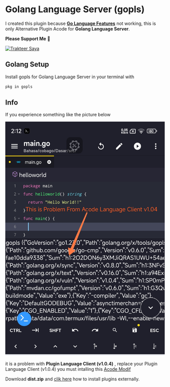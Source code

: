 # Golang Language Server (gopls)
  I created this plugin because [**Go Language Features**](https://acode.app/plugin/acode.go.client) not working, 
  this is only Alternative Plugin Acode for **Golang Language Server**.
  
  **Please Support Me** 🥺

  <a href="https://trakteer.id/qiubyzhukhi/tip" target="_blank"><img id="wse-buttons-preview" src="https://cdn.trakteer.id/images/embed/trbtn-red-1.png?date=18-11-2023" height="40" style="border:0px;height:40px;" alt="Trakteer Saya"></a>

## Golang Setup
  Install gopls for Golang Language Server in your terminal with
  ```bash
  pkg in gopls
  ```

## Info
  If you experience something like the picture below
  
  ![Preview](/Screenshot_2024-11-09-02-12-26-321_com.foxdebug.acode-edit.jpg)
  
  it is a problem with **Plugin Language Client (v1.0.4)** , replace your Plugin Language Client (v1.0.4)
  you must intalling this [Acode Modif](https://github.com/QiubyZ/acode-language-client/releases/tag/v1)
  
  Download **dist.zip** and [clik here](https://acode-plugin-docs.vercel.app/docs/getting-started/intro#installing-acode-plugins) how to install plugins externally. 
  
  